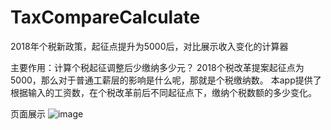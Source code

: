 # TaxCompareCalculate
2018年个税新政策，起征点提升为5000后，对比展示收入变化的计算器

主要作用：计算个税起征调整后少缴纳多少元？
2018个税改革提案起征点为5000，那么对于普通工薪层的影响是什么呢，那就是个税缴纳数。
本app提供了根据输入的工资数，在个税改革前后不同起征点下，缴纳个税数额的多少变化。

页面展示
![image](http://github.com/flayone/TaxCompareCalculate/raw/master/images/1.jpg)